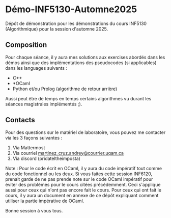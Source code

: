# Démo-INF5130-Automne2025
Dépôt de démonstration pour les démonstrations du cours INF5130 (Algorithmique) pour la session d'automne 2025.

## Composition

Pour chaque séance, il y aura mes solutions aux exercises abordés dans les démos ainsi que des implémentations des pseudocodes (si applicables) dans les languages suivants :
- C++
- *OCaml
- Python et/ou Prolog (algorithme de retour arrière)

Aussi peut être de temps en temps certains algorithmes vu durant les séances magistrales implémentés ;).

## Contacts

Pour des questions sur le matériel de laboratoire, vous pouvez me contacter via les 3 façons suivantes :

1. Via Mattermost 
2. Via courriel <martinez_cruz.andrey@courrier.uqam.ca>
3. Via discord (pridateltheimposta)


Note : Pour le code écrit en OCaml, il y aura du code impératif tout comme du code fonctionnel ou les deux. Si vous faites cette session INF6120, prenait garde de ne pas prende note
sur le code OCaml impératif pour éviter des problèmes pour le cours citées précédemment. Ceci s'applique aussi pour ceux qui n'ont pas encore fait le cours. Pour ceux qui ont fait le cours,
il y aura un document en annexe de ce dépôt expliquant comment utiliser la partie impérative de OCaml.


Bonne session à vous tous.
